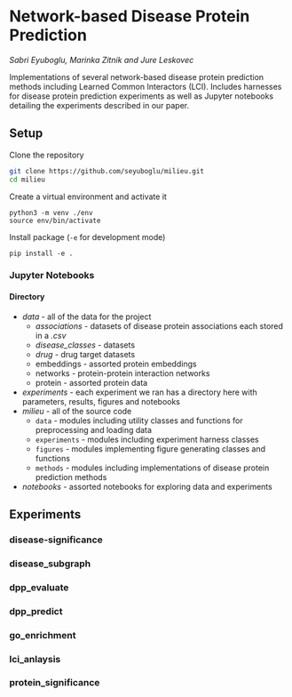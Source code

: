 # Network-based Disease Protein Prediction

*Sabri Eyuboglu, Marinka Zitnik and Jure Leskovec*

Implementations of several network-based disease protein prediction methods including Learned Common Interactors (LCI). Includes harnesses for disease protein prediction experiments as well as Jupyter notebooks detailing the experiments described in our paper. 



## Setup

Clone the repository

```bash
git clone https://github.com/seyuboglu/milieu.git
cd milieu
```

Create a virtual environment and activate it
```
python3 -m venv ./env
source env/bin/activate
```

Install package (`-e` for development mode)

```
pip install -e .
```

### Jupyter Notebooks





#### Directory

- *data* - all of the data for the project
  - *associations* - datasets of disease protein associations each stored in a *.csv* 
  - *disease_classes* - datasets 
  - *drug* - drug target datasets
  - embeddings - assorted protein embeddings
  - networks - protein-protein interaction networks
  - protein - assorted protein data
- *experiments* - each experiment we ran has a directory here with parameters, results, figures and notebooks 
- *milieu* - all of the source code 
  - `data` - modules including utility classes and functions for preprocessing and loading data
  - `experiments` - modules including experiment harness classes
  - `figures` - modules implementing figure generating classes and functions
  - `methods` - modules including implementations of disease protein prediction methods
- *notebooks* - assorted notebooks for exploring data and experiments

## Experiments 

### disease-significance

### disease_subgraph

### dpp_evaluate

### dpp_predict

### go_enrichment

### lci_anlaysis

### protein_significance
